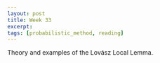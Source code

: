 ```yaml
---
layout: post
title: Week 33
excerpt:
tags: [probabilistic_method, reading]
---
```


Theory and examples of the Lovász Local Lemma.
